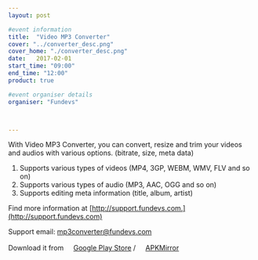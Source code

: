 ```yaml
---
layout: post

#event information
title:  "Video MP3 Converter"
cover: "../converter_desc.png"
cover_home: "./converter_desc.png"
date:   2017-02-01
start_time: "09:00"
end_time: "12:00"
product: true

#event organiser details
organiser: "Fundevs"



---
```


With Video MP3 Converter, you can convert, resize and trim your videos and audios with various options. (bitrate, size, meta data)
1. Supports various types of videos (MP4, 3GP, WEBM, WMV, FLV and so on)
2. Supports various types of audio (MP3, AAC, OGG and so on)
3. Supports editing meta information (title, album, artist)

Find more information at [http://support.fundevs.com.](http://support.fundevs.com)

Support email: [mp3converter@fundevs.com](mailto:mp3converter@fundevs.com)

Download it from 
<img src="https://www.gstatic.com/android/market_images/web/favicon_v2.ico" width="16px" height="16px" />[Google Play Store](https://play.google.com/store/apps/details?id=com.fundevs.app.mediaconverter)  /  <img src="https://www.apkmirror.com/wp-content/themes/APKMirror/images/favicon.ico?v=2" width = "16px" height="16px">[APKMirror](https://www.apkmirror.com/apk/fundevs/mp3-video-converter)

